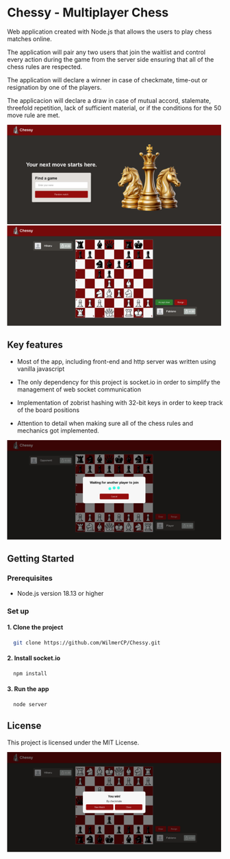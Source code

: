 
# Chessy - Multiplayer Chess

Web application created with Node.js that allows the users to play chess matches online.

The application will pair any two users that join the waitlist and control every action during the game from the server side ensuring that all of the chess rules are respected.

The application will declare a winner in case of checkmate, time-out or resignation by one of the players.

The applicacion will declare a draw in case of mutual accord, stalemate, threefold repetition, lack of sufficient material, or if the conditions for the 50 move rule are met.



<img src="https://github.com/WilmerCP/Chessy/blob/master/screenshots/mainpage.png" width="500">

<img src="https://github.com/WilmerCP/Chessy/blob/master/screenshots/match.png" width="500">

## Key features

- Most of the app, including front-end and http server was written using vanilla javascript

- The only dependency for this project is socket.io in order to simplify the management of web socket communication

- Implementation of zobrist hashing with 32-bit keys in order to keep track of the board positions

- Attention to detail when making sure all of the chess rules and mechanics got implemented.

<img src="https://github.com/WilmerCP/Chessy/blob/master/screenshots/waiting.png" width="500">

## Getting Started


### Prerequisites

- Node.js version 18.13 or higher

### Set up

#### 1. Clone the project

```bash
  git clone https://github.com/WilmerCP/Chessy.git
```
#### 2. Install socket.io 

```bash
  npm install
```

#### 3. Run the app 

```bash
  node server
```

## License

This project is licensed under the MIT License.

<img src="https://github.com/WilmerCP/Chessy/blob/master/screenshots/checkmate.png" width="500">